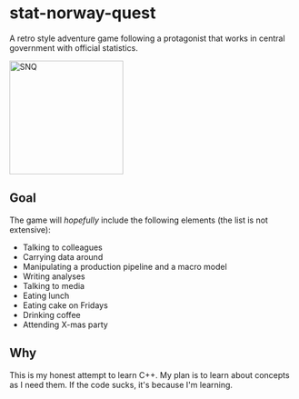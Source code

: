 # stat-norway-quest
A retro style adventure game following a protagonist that works in central government with official statistics.

<img src="https://github.com/user-attachments/assets/6d61bd90-8e1c-4eef-8b5b-36c845467f9f" alt="SNQ" width="200"/>

## Goal
The game will _hopefully_ include the following elements (the list is not extensive):
- Talking to colleagues
- Carrying data around
- Manipulating a production pipeline and a macro model
- Writing analyses
- Talking to media
- Eating lunch
- Eating cake on Fridays
- Drinking coffee
- Attending X-mas party

## Why
This is my honest attempt to learn C++. My plan is to learn about concepts as I need them. If the code sucks, it's because I'm learning.
